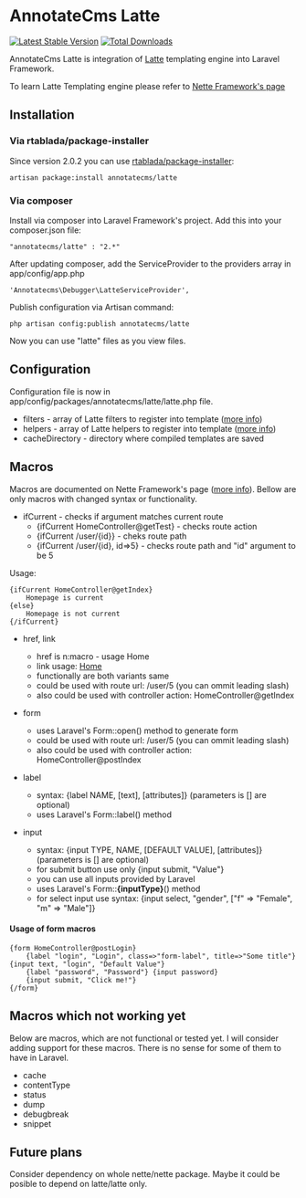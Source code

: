 # AnnotateCms Latte #

[![Latest Stable Version](https://poser.pugx.org/annotatecms/latte/v/stable.png)](https://packagist.org/packages/annotatecms/latte) [![Total Downloads](https://poser.pugx.org/annotatecms/latte/downloads.png)](https://packagist.org/packages/annotatecms/latte)

AnnotateCms Latte is integration of [Latte](https://github.com/nette/latte "Latte Github page") templating engine into Laravel Framework.

To learn Latte Templating engine please refer to [Nette Framework's page](http://doc.nette.org/en/templating)

## Installation ##

### Via rtablada/package-installer ###
Since version 2.0.2 you can use [rtablada/package-installer](https://github.com/rtablada/package-installer):

	artisan package:install annotatecms/latte
	

### Via composer ###
Install via composer into Laravel Framework's project. Add this into your composer.json file:	

	"annotatecms/latte" : "2.*"

After updating composer, add the ServiceProvider to the providers array in app/config/app.php

	'Annotatecms\Debugger\LatteServiceProvider',

Publish configuration via Artisan command:

	php artisan config:publish annotatecms/latte

Now you can use "latte" files as you view files.

## Configuration ##

Configuration file is now in app/config/packages/annotatecms/latte/latte.php file.

- filters - array of Latte filters to register into template ([more info](http://doc.nette.org/en/templating#toc-macros))
- helpers - array of Latte helpers to register into template ([more info](http://doc.nette.org/en/templating#toc-helpers-in-latte)) 
- cacheDirectory - directory where compiled templates are saved

## Macros ##
Macros are documented on Nette Framework's page ([more info](http://doc.nette.org/en/default-macros)). Bellow are only macros with changed syntax or functionality.

- ifCurrent - checks if argument matches current route
	- {ifCurrent HomeController@getTest} - checks route action
	- {ifCurrent /user/{id}} - cheks route path
	- {ifCurrent /user/{id}, id=>5} - checks route path and "id" argument to be 5

Usage:

	{ifCurrent HomeController@getIndex}
		Homepage is current
	{else}
		Homepage is not current
	{/ifCurrent}

- href, link
	- href is n:macro - usage <a n:href="HomeController@getIndex">Home</a>
	- link usage: <a href="{link HomeController@getIndex}">Home</a>
	- functionally are both variants same
	- could be used with route url: /user/5 (you can ommit leading slash)
	- also could be used with controller action: HomeController@getIndex

- form
	- uses Laravel's Form::open() method to generate form
	- could be used with route url: /user/5 (you can ommit leading slash)
	- also could be used with controller action: HomeController@postIndex

- label
	- syntax: {label NAME, [text], [attributes]} (parameters is [] are optional) 
	- uses Laravel's Form::label() method
	
- input
	- syntax: {input TYPE, NAME, [DEFAULT VALUE], [attributes]} (parameters is [] are optional) 
	- for submit button use only {input submit, "Value"}
	- you can use all inputs provided by Laravel
	- uses Laravel's Form::**{inputType}**() method
	- for select input use syntax: {input select, "gender", ["f" => "Female", "m" => "Male"]}
	 

#### Usage of form macros ####

	{form HomeController@postLogin}
		{label "login", "Login", class=>"form-label", title=>"Some title"} {input text, "login", "Default Value"}
		{label "password", "Password"} {input password}		
		{input submit, "Click me!"}
	{/form}
 
## Macros which not working yet ##
Below are macros, which are not functional or tested yet. I will consider adding support for these macros. There is no sense for some of them to have in Laravel.

- cache
- contentType 
- status
- dump
- debugbreak
- snippet

## Future plans ##
Consider dependency on whole nette/nette package. Maybe it could be posible to depend on latte/latte only.
